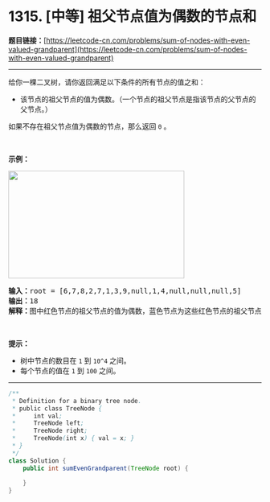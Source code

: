 # 1315. [中等] 祖父节点值为偶数的节点和

**题目链接：**[https://leetcode-cn.com/problems/sum-of-nodes-with-even-valued-grandparent](https://leetcode-cn.com/problems/sum-of-nodes-with-even-valued-grandparent)

---

<div class="content__1Y2H">
 <div class="notranslate">
  <p>给你一棵二叉树，请你返回满足以下条件的所有节点的值之和：</p> 
  <ul> 
   <li>该节点的祖父节点的值为偶数。（一个节点的祖父节点是指该节点的父节点的父节点。）</li> 
  </ul> 
  <p>如果不存在祖父节点值为偶数的节点，那么返回&nbsp;<code>0</code> 。</p> 
  <p>&nbsp;</p> 
  <p><strong>示例：</strong></p> 
  <p><strong><img style="height: 214px; width: 350px;" src="/aliyun-lc-upload/uploads/2020/01/10/1473_ex1.png" alt=""></strong></p> 
  <pre class="language-text"><strong>输入：</strong>root = [6,7,8,2,7,1,3,9,null,1,4,null,null,null,5]
<strong>输出：</strong>18
<strong>解释：</strong>图中红色节点的祖父节点的值为偶数，蓝色节点为这些红色节点的祖父节点。
</pre> 
  <p>&nbsp;</p> 
  <p><strong>提示：</strong></p> 
  <ul> 
   <li>树中节点的数目在&nbsp;<code>1</code> 到&nbsp;<code>10^4</code>&nbsp;之间。</li> 
   <li>每个节点的值在&nbsp;<code>1</code> 到&nbsp;<code>100</code> 之间。</li> 
  </ul> 
 </div>
</div>

---

```java
/**
 * Definition for a binary tree node.
 * public class TreeNode {
 *     int val;
 *     TreeNode left;
 *     TreeNode right;
 *     TreeNode(int x) { val = x; }
 * }
 */
class Solution {
    public int sumEvenGrandparent(TreeNode root) {
        
    }
}
```